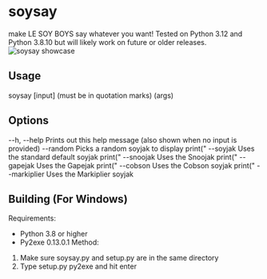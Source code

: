 # soysay
make LE SOY BOYS say whatever you want!
Tested on Python 3.12 and Python 3.8.10 but will likely work on future or older releases.
![soysay showcase](https://i.ibb.co/DQL96fW/showcase.png)
## Usage
soysay [input] (must be in quotation marks) (args)
## Options
 --h, --help     Prints out this help message (also shown when no input is provided)
 --random        Picks a random soyjak to display
        print(" --soyjak        Uses the standard default soyjak
        print(" --snoojak       Uses the Snoojak
        print(" --gapejak       Uses the Gapejak
        print(" --cobson        Uses the Cobson soyjak
        print(" --markiplier    Uses the Markiplier soyjak
## Building (For Windows)
Requirements:
- Python 3.8 or higher
- Py2exe 0.13.0.1
Method:
1. Make sure soysay.py and setup.py are in the same directory
2. Type setup.py py2exe and hit enter
